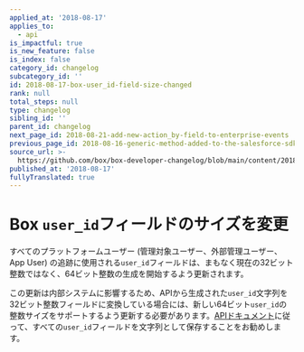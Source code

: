 ```yaml
---
applied_at: '2018-08-17'
applies_to:
  - api
is_impactful: true
is_new_feature: false
is_index: false
category_id: changelog
subcategory_id: ''
id: 2018-08-17-box-user_id-field-size-changed
rank: null
total_steps: null
type: changelog
sibling_id: ''
parent_id: changelog
next_page_id: 2018-08-21-add-new-action_by-field-to-enterprise-events
previous_page_id: 2018-08-16-generic-method-added-to-the-salesforce-sdk
source_url: >-
  https://github.com/box/box-developer-changelog/blob/main/content/2018/08-17-box-user_id-field-size-changed.md
published_at: '2018-08-17'
fullyTranslated: true
---
```

# Box `user_id`フィールドのサイズを変更

すべてのプラットフォームユーザー (管理対象ユーザー、外部管理ユーザー、App User) の追跡に使用される`user_id`フィールドは、まもなく現在の32ビット整数ではなく、64ビット整数の生成を開始するよう更新されます。

この更新は内部システムに影響するため、APIから生成された`user_id`文字列を32ビット整数フィールドに変換している場合には、新しい64ビット`user_id`の整数サイズをサポートするよう更新する必要があります。[APIドキュメント](endpoint://resources/user/)に従って、すべての`user_id`フィールドを文字列として保存することをお勧めします。
